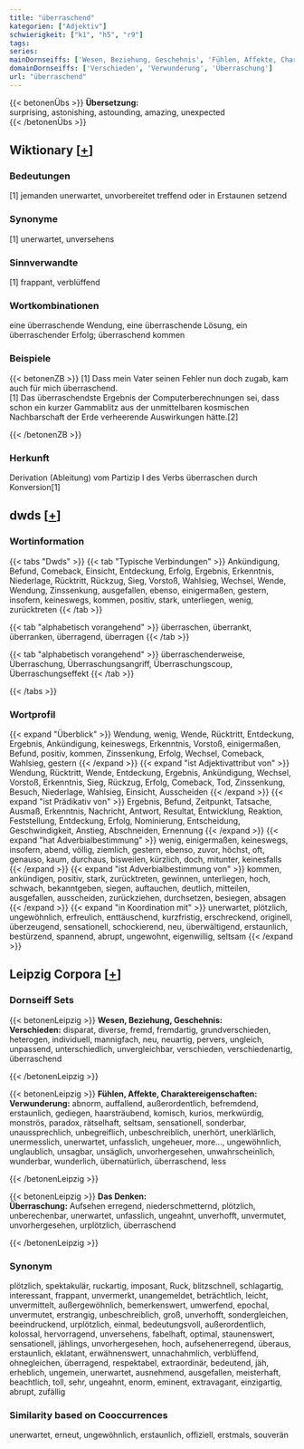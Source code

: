 ```yaml
---
title: "überraschend"
kategorien: ["Adjektiv"]
schwierigkeit: ["k1", "h5", "r9"]
tags:
series:
mainDornseiffs: ['Wesen, Beziehung, Geschehnis', 'Fühlen, Affekte, Charaktereigenschaften', 'Das Denken']
domainDornseiffs: ['Verschieden', 'Verwunderung', 'Überraschung']
url: "überraschend"
---
```


{{< betonenÜbs >}}
**Übersetzung:**  
surprising, astonishing, astounding, amazing, unexpected  
{{< /betonenÜbs >}}

## Wiktionary [[+](https://de.wiktionary.org/wiki/überraschend)]

### Bedeutungen
[1] jemanden unerwartet, unvorbereitet treffend oder in Erstaunen setzend  

### Synonyme
[1] unerwartet, unversehens  

### Sinnverwandte
[1] frappant, verblüffend  

### Wortkombinationen
eine überraschende Wendung, eine überraschende Lösung, ein überraschender Erfolg; überraschend kommen  

### Beispiele
{{< betonenZB >}}
[1] Dass mein Vater seinen Fehler nun doch zugab, kam auch für mich überraschend.  
[1] Das überraschendste Ergebnis der Computerberechnungen sei, dass schon ein kurzer Gammablitz aus der unmittelbaren kosmischen Nachbarschaft der Erde verheerende Auswirkungen hätte.[2]  

{{< /betonenZB >}}
### Herkunft
Derivation (Ableitung) vom Partizip I des Verbs überraschen durch Konversion[1]  



## dwds [[+](https://www.dwds.de/wb/überraschend)]

### Wortinformation
{{< tabs "Dwds" >}}
{{< tab "Typische Verbindungen" >}}
Ankündigung, Befund, Comeback, Einsicht, Entdeckung, Erfolg, Ergebnis, Erkenntnis, Niederlage, Rücktritt, Rückzug, Sieg, Vorstoß, Wahlsieg, Wechsel, Wende, Wendung, Zinssenkung, ausgefallen, ebenso, einigermaßen, gestern, insofern, keineswegs, kommen, positiv, stark, unterliegen, wenig, zurücktreten
{{< /tab >}}

{{< tab "alphabetisch vorangehend" >}}
überraschen, überrankt, überranken, überragend, überragen
{{< /tab >}}

{{< tab "alphabetisch vorangehend" >}}
überraschenderweise, Überraschung, Überraschungsangriff, Überraschungscoup, Überraschungseffekt
{{< /tab >}}

{{< /tabs >}}

### Wortprofil
{{< expand "Überblick" >}} Wendung, wenig, Wende, Rücktritt, Entdeckung, Ergebnis, Ankündigung, keineswegs, Erkenntnis, Vorstoß, einigermaßen, Befund, positiv, kommen, Zinssenkung, Erfolg, Wechsel, Comeback, Wahlsieg, gestern {{< /expand >}}
{{< expand "ist Adjektivattribut von" >}} Wendung, Rücktritt, Wende, Entdeckung, Ergebnis, Ankündigung, Wechsel, Vorstoß, Erkenntnis, Sieg, Rückzug, Erfolg, Comeback, Tod, Zinssenkung, Besuch, Niederlage, Wahlsieg, Einsicht, Ausscheiden {{< /expand >}}
{{< expand "ist Prädikativ von" >}} Ergebnis, Befund, Zeitpunkt, Tatsache, Ausmaß, Erkenntnis, Nachricht, Antwort, Resultat, Entwicklung, Reaktion, Feststellung, Entdeckung, Erfolg, Nominierung, Entscheidung, Geschwindigkeit, Anstieg, Abschneiden, Ernennung {{< /expand >}}
{{< expand "hat Adverbialbestimmung" >}} wenig, einigermaßen, keineswegs, insofern, abend, völlig, ziemlich, gestern, ebenso, zuvor, höchst, oft, genauso, kaum, durchaus, bisweilen, kürzlich, doch, mitunter, keinesfalls {{< /expand >}}
{{< expand "ist Adverbialbestimmung von" >}} kommen, ankündigen, positiv, stark, zurücktreten, gewinnen, unterliegen, hoch, schwach, bekanntgeben, siegen, auftauchen, deutlich, mitteilen, ausgefallen, ausscheiden, zurückziehen, durchsetzen, besiegen, absagen {{< /expand >}}
{{< expand "in Koordination mit" >}} unerwartet, plötzlich, ungewöhnlich, erfreulich, enttäuschend, kurzfristig, erschreckend, originell, überzeugend, sensationell, schockierend, neu, überwältigend, erstaunlich, bestürzend, spannend, abrupt, ungewohnt, eigenwillig, seltsam {{< /expand >}}

## Leipzig Corpora [[+](https://corpora.uni-leipzig.de/en/res?word=überraschend&corpusId=deu_newscrawl-public_2018)]

### Dornseiff Sets
{{< betonenLeipzig >}}
**Wesen, Beziehung, Geschehnis:**  
**Verschieden:** disparat, diverse, fremd, fremdartig, grundverschieden, heterogen, individuell, mannigfach, neu, neuartig, pervers, ungleich, unpassend, unterschiedlich, unvergleichbar, verschieden, verschiedenartig, überraschend  

{{< /betonenLeipzig >}}


{{< betonenLeipzig >}}
**Fühlen, Affekte, Charaktereigenschaften:**  
**Verwunderung:** abnorm, auffallend, außerordentlich, befremdend, erstaunlich, gediegen, haarsträubend, komisch, kurios, merkwürdig, monströs, paradox, rätselhaft, seltsam, sensationell, sonderbar, unaussprechlich, unbegreiflich, unbeschreiblich, unerhört, unerklärlich, unermesslich, unerwartet, unfasslich, ungeheuer, more..., ungewöhnlich, unglaublich, unsagbar, unsäglich, unvorhergesehen, unwahrscheinlich, wunderbar, wunderlich, übernatürlich, überraschend, less  

{{< /betonenLeipzig >}}


{{< betonenLeipzig >}}
**Das Denken:**  
**Überraschung:** Aufsehen erregend, niederschmetternd, plötzlich, unberechenbar, unerwartet, unfasslich, ungeahnt, unverhofft, unvermutet, unvorhergesehen, urplötzlich, überraschend  

{{< /betonenLeipzig >}}

### Synonym
plötzlich, spektakulär, ruckartig, imposant, Ruck, blitzschnell, schlagartig, interessant, frappant, unvermerkt, unangemeldet, beträchtlich, leicht, unvermittelt, außergewöhnlich, bemerkenswert, umwerfend, epochal, unvermutet, erstrangig, unbeschreiblich, groß, unverhofft, sondergleichen, beeindruckend, urplötzlich, einmal, bedeutungsvoll, außerordentlich, kolossal, hervorragend, unversehens, fabelhaft, optimal, staunenswert, sensationell, jählings, unvorhergesehen, hoch, aufsehenerregend, überaus, erstaunlich, eklatant, erwähnenswert, unnachahmlich, verblüffend, ohnegleichen, überragend, respektabel, extraordinär, bedeutend, jäh, erheblich, ungemein, unerwartet, ausnehmend, ausgefallen, meisterhaft, beachtlich, toll, sehr, ungeahnt, enorm, eminent, extravagant, einzigartig, abrupt, zufällig


### Similarity based on Cooccurrences
unerwartet, erneut, ungewöhnlich, erstaunlich, offiziell, erstmals, souverän

